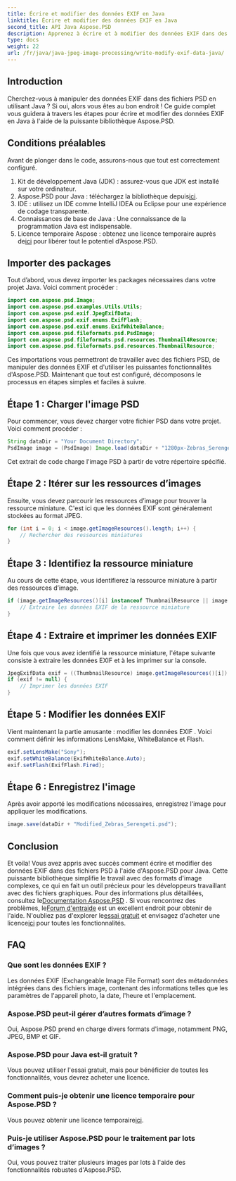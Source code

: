 ```yaml
---
title: Écrire et modifier des données EXIF en Java
linktitle: Écrire et modifier des données EXIF en Java
second_title: API Java Aspose.PSD
description: Apprenez à écrire et à modifier des données EXIF dans des fichiers PSD à l'aide d'Aspose.PSD pour Java avec ce guide complet étape par étape.
type: docs
weight: 22
url: /fr/java/java-jpeg-image-processing/write-modify-exif-data-java/
---
```

## Introduction
Cherchez-vous à manipuler des données EXIF dans des fichiers PSD en utilisant Java ? Si oui, alors vous êtes au bon endroit ! Ce guide complet vous guidera à travers les étapes pour écrire et modifier des données EXIF en Java à l'aide de la puissante bibliothèque Aspose.PSD. 
## Conditions préalables
Avant de plonger dans le code, assurons-nous que tout est correctement configuré.
1. Kit de développement Java (JDK) : assurez-vous que JDK est installé sur votre ordinateur.
2.  Aspose.PSD pour Java : téléchargez la bibliothèque depuis[ici](https://releases.aspose.com/psd/java/).
3. IDE : utilisez un IDE comme IntelliJ IDEA ou Eclipse pour une expérience de codage transparente.
4. Connaissances de base de Java : Une connaissance de la programmation Java est indispensable.
5.  Licence temporaire Aspose : obtenez une licence temporaire auprès de[ici](https://purchase.aspose.com/temporary-license/) pour libérer tout le potentiel d’Aspose.PSD.
## Importer des packages
Tout d’abord, vous devez importer les packages nécessaires dans votre projet Java. Voici comment procéder :
```java
import com.aspose.psd.Image;
import com.aspose.psd.examples.Utils.Utils;
import com.aspose.psd.exif.JpegExifData;
import com.aspose.psd.exif.enums.ExifFlash;
import com.aspose.psd.exif.enums.ExifWhiteBalance;
import com.aspose.psd.fileformats.psd.PsdImage;
import com.aspose.psd.fileformats.psd.resources.Thumbnail4Resource;
import com.aspose.psd.fileformats.psd.resources.ThumbnailResource;
```
Ces importations vous permettront de travailler avec des fichiers PSD, de manipuler des données EXIF et d'utiliser les puissantes fonctionnalités d'Aspose.PSD.
Maintenant que tout est configuré, décomposons le processus en étapes simples et faciles à suivre.
## Étape 1 : Charger l'image PSD
Pour commencer, vous devez charger votre fichier PSD dans votre projet. Voici comment procéder :
```java
String dataDir = "Your Document Directory";
PsdImage image = (PsdImage) Image.load(dataDir + "1280px-Zebras_Serengeti.psd");
```
Cet extrait de code charge l'image PSD à partir de votre répertoire spécifié.
## Étape 2 : Itérer sur les ressources d’images
Ensuite, vous devez parcourir les ressources d’image pour trouver la ressource miniature. C'est ici que les données EXIF sont généralement stockées au format JPEG.
```java
for (int i = 0; i < image.getImageResources().length; i++) {
    // Rechercher des ressources miniatures
}
```
## Étape 3 : Identifiez la ressource miniature
Au cours de cette étape, vous identifierez la ressource miniature à partir des ressources d’image.
```java
if (image.getImageResources()[i] instanceof ThumbnailResource || image.getImageResources()[i] instanceof Thumbnail4Resource) {
    // Extraire les données EXIF de la ressource miniature
}
```
## Étape 4 : Extraire et imprimer les données EXIF
Une fois que vous avez identifié la ressource miniature, l'étape suivante consiste à extraire les données EXIF et à les imprimer sur la console.
```java
JpegExifData exif = ((ThumbnailResource) image.getImageResources()[i]).getJpegOptions().getExifData();
if (exif != null) {
    // Imprimer les données EXIF
}
```
## Étape 5 : Modifier les données EXIF
Vient maintenant la partie amusante : modifier les données EXIF . Voici comment définir les informations LensMake, WhiteBalance et Flash.
```java
exif.setLensMake("Sony");
exif.setWhiteBalance(ExifWhiteBalance.Auto);
exif.setFlash(ExifFlash.Fired);
```
## Étape 6 : Enregistrez l'image
Après avoir apporté les modifications nécessaires, enregistrez l'image pour appliquer les modifications.
```java
image.save(dataDir + "Modified_Zebras_Serengeti.psd");
```
## Conclusion
Et voila! Vous avez appris avec succès comment écrire et modifier des données EXIF dans des fichiers PSD à l'aide d'Aspose.PSD pour Java. Cette puissante bibliothèque simplifie le travail avec des formats d'image complexes, ce qui en fait un outil précieux pour les développeurs travaillant avec des fichiers graphiques. 
 Pour des informations plus détaillées, consultez le[Documentation Aspose.PSD](https://reference.aspose.com/psd/java/) . Si vous rencontrez des problèmes, le[Forum d'entraide](https://forum.aspose.com/c/psd/34) est un excellent endroit pour obtenir de l'aide. N'oubliez pas d'explorer le[essai gratuit](https://releases.aspose.com/) et envisagez d'acheter une licence[ici](https://purchase.aspose.com/buy) pour toutes les fonctionnalités.
## FAQ
### Que sont les données EXIF ?
Les données EXIF (Exchangeable Image File Format) sont des métadonnées intégrées dans des fichiers image, contenant des informations telles que les paramètres de l'appareil photo, la date, l'heure et l'emplacement.
### Aspose.PSD peut-il gérer d’autres formats d’image ?
Oui, Aspose.PSD prend en charge divers formats d'image, notamment PNG, JPEG, BMP et GIF.
### Aspose.PSD pour Java est-il gratuit ?
Vous pouvez utiliser l'essai gratuit, mais pour bénéficier de toutes les fonctionnalités, vous devrez acheter une licence.
### Comment puis-je obtenir une licence temporaire pour Aspose.PSD ?
 Vous pouvez obtenir une licence temporaire[ici](https://purchase.aspose.com/temporary-license/).
### Puis-je utiliser Aspose.PSD pour le traitement par lots d’images ?
Oui, vous pouvez traiter plusieurs images par lots à l'aide des fonctionnalités robustes d'Aspose.PSD.